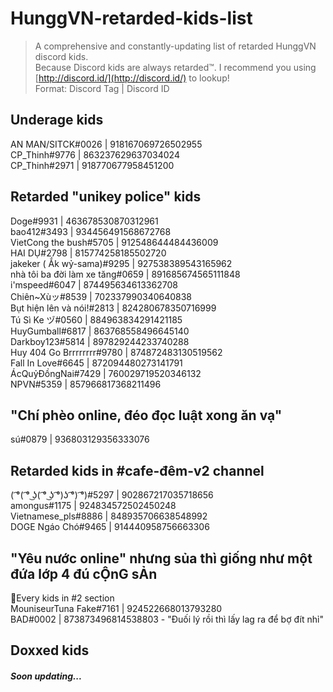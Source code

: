 # HunggVN-retarded-kids-list

> A comprehensive and constantly-updating list of retarded HunggVN discord kids.  
> Because Discord kids are always retarded™.
> I recommend you using [http://discord.id/](http://discord.id/) to lookup!  
> Format: Discord Tag | Discord ID

## Underage kids
AN MAN/SITCK#0026 | 918167069726502955  
CP_Thinh#9776 | 863237629637034024  
CP_Thinh#2971 | 918770677958451200

## Retarded "unikey police" kids
Doge#9931 | 463678530870312961  
bao412#3493 | 934456491568672768  
VietCong the bush#5705 | 912548644484436009  
HAI DỤ#2798 | 815774258185502720  
jakeker ( Ắk wỷ-sama)#9295 | 927538389543165962  
nhà tôi ba đời làm xe tăng#0659 | 891685674565111848  
i'mspeed#6047 | 874495634613362708  
Chiên~Xùッ#8539 | 702337990340640838   
Bụt hiện lên và nói!#2813 | 824280678350716999  
Tú Sì Ke ヅ#0560 | 884963834291421185  
HuyGumball#6817 | 863768558496645140  
Darkboy123#5814 | 897829244233740288  
Huy 404 Go Brrrrrrrr#9780 | 874872483130519562  
Fall In Love#6645 | 872094480273141791  
ÁcQuỷĐồngNai#7429 | 760029719520346132  
NPVN#5359 | 857966817368211496

## "Chí phèo online, đéo đọc luật xong ăn vạ"
sú#0879 | 936803129356333076

## Retarded kids in #cafe-đêm-v2 channel
( ͡°( ͡° ͜ʖ( ͡° ͜ʖ ͡°)ʖ ͡°) ͡°)#5297 | 902867217035718656  
amongus#1175 | 924834572502450248  
Vietnamese_pls#8886 | 848935706638548992  
DOGE Ngáo Chó#9465 | 914440958756663306

## "Yêu nước online" nhưng sủa thì giống như một đứa lớp 4 đú cỘnG sẢn
🔸Every kids in #2 section  
MouniseurTuna Fake#7161 | 924522668013793280  
BAD#0002 | 873873496814538803 - "Đuối lý rồi thì lấy lag ra để bợ đít nhỉ"

## Doxxed kids
##### Soon updating...
